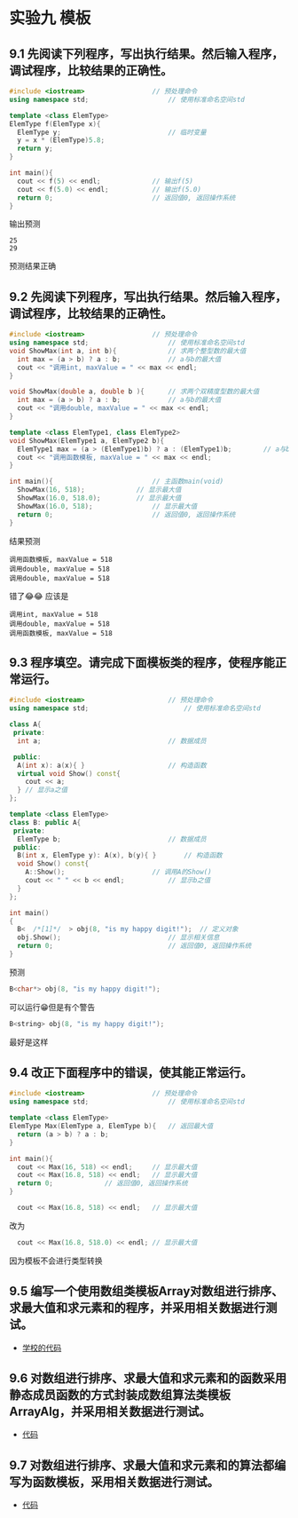 # 实验九 模板

## 9.1 先阅读下列程序，写出执行结果。然后输入程序，调试程序，比较结果的正确性。
```cpp
#include <iostream>					// 预处理命令
using namespace std;					// 使用标准命名空间std

template <class ElemType>
ElemType f(ElemType x){
  ElemType y;							// 临时变量
  y = x * (ElemType)5.8;
  return y;
}

int main(){
  cout << f(5) << endl;				// 输出f(5)
  cout << f(5.0) << endl;			// 输出f(5.0)
  return 0;                    		// 返回值0, 返回操作系统
}
```

输出预测
```plaintext
25
29
```
预测结果正确

## 9.2 先阅读下列程序，写出执行结果。然后输入程序，调试程序，比较结果的正确性。
```cpp
#include <iostream>					// 预处理命令
using namespace std;					// 使用标准命名空间std
void ShowMax(int a, int b){				// 求两个整型数的最大值
  int max = (a > b) ? a : b;			// a与b的最大值
  cout << "调用int, maxValue = " << max << endl;
}

void ShowMax(double a, double b ){		// 求两个双精度型数的最大值
  int max = (a > b) ? a : b;			// a与b的最大值
  cout << "调用double, maxValue = " << max << endl;
}

template <class ElemType1, class ElemType2>
void ShowMax(ElemType1 a, ElemType2 b){
  ElemType1 max = (a > (ElemType1)b) ? a : (ElemType1)b;		// a与b的最大值
  cout << "调用函数模板, maxValue = " << max << endl;
}

int main(){							// 主函数main(void)
  ShowMax(16, 518);				// 显示最大值
  ShowMax(16.0, 518.0);			// 显示最大值
  ShowMax(16.0, 518);				// 显示最大值
  return 0;                    		// 返回值0, 返回操作系统
}
```

结果预测
```plaintext
调用函数模板, maxValue = 518
调用double, maxValue = 518
调用double, maxValue = 518
```
错了😂😂
应该是
```plaintext
调用int, maxValue = 518
调用double, maxValue = 518
调用函数模板, maxValue = 518
```

## 9.3 程序填空。请完成下面模板类的程序，使程序能正常运行。
```cpp
#include <iostream>						// 预处理命令
using namespace std;						// 使用标准命名空间std

class A{
 private:
  int a;								// 数据成员

 public:
  A(int x): a(x){ }						// 构造函数
  virtual void Show() const{
    cout << a;
  }	// 显示a之值
};

template <class ElemType>
class B: public A{
 private:
  ElemType b;							// 数据成员
 public:
  B(int x, ElemType y): A(x), b(y){ }		// 构造函数
  void Show() const{
    A::Show();						// 调用A的Show()
    cout << " " << b << endl;			// 显示b之值
  }
};

int main()								
{
  B<  /*[1]*/  > obj(8, "is my happy digit!");	// 定义对象
  obj.Show();							// 显示相关信息
  return 0;								// 返回值0, 返回操作系统
}

```

预测
```cpp
B<char*> obj(8, "is my happy digit!");
```
可以运行😁但是有个警告
```cpp
B<string> obj(8, "is my happy digit!");
```
最好是这样
## 9.4 改正下面程序中的错误，使其能正常运行。
```cpp
#include <iostream>					// 预处理命令						
using namespace std;					// 使用标准命名空间std				

template <class ElemType>											
ElemType Max(ElemType a, ElemType b){	// 返回最大值					
  return (a > b) ? a : b;
}			

int main(){   
  cout << Max(16, 518) << endl;		// 显示最大值						
  cout << Max(16.8, 518) << endl;	// 显示最大值						
  return 0;				// 返回值0, 返回操作系统					
}				

```

```cpp
  cout << Max(16.8, 518) << endl;	// 显示最大值
```
改为
```cpp
  cout << Max(16.8, 518.0) << endl;	// 显示最大值
```
因为模板不会进行类型转换

## 9.5 编写一个使用数组类模板Array对数组进行排序、求最大值和求元素和的程序，并采用相关数据进行测试。

-   [学校的代码](https://github.com/chenboshuo/cpp_learning/commit/454c4e07d192703de20389dd8917085b36adbcef)

## 9.6 对数组进行排序、求最大值和求元素和的函数采用静态成员函数的方式封装成数组算法类模板ArrayAlg，并采用相关数据进行测试。

-   [代码](https://github.com/chenboshuo/cpp_learning/commit/6d729ab7db54ab150ea54139bc8f235fef949e34)

## 9.7 对数组进行排序、求最大值和求元素和的算法都编写为函数模板，采用相关数据进行测试。

-   [代码](https://github.com/chenboshuo/cpp_learning/commit/22930d0b288fb761777c089815ef7d05b8315c86)

